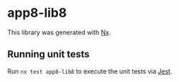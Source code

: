 # app8-lib8

This library was generated with [Nx](https://nx.dev).

## Running unit tests

Run `nx test app8-lib8` to execute the unit tests via [Jest](https://jestjs.io).

